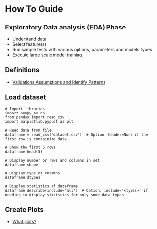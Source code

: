 # How To Guide

## Exploratory Data analysis (EDA) Phase

* Understand data
* Select feature(s)
* Run sample tests with various options, parameters and models types
* Execute large scale model training

## Definitions

* [Validations Assumptions and Identify Patterns](https://www.svds.com/value-exploratory-data-analysis/)

## Load dataset

```
# Import libraries
import numpy as np
from pandas import read_csv
import matplotlib.pyplot as plt

# Read data from file
dataframe = read_csv("dataset.csv")  # Option: header=None if the first row is containing data

# Show the first 5 rows
dataframe.head(5)

# Display number or rows and columns in set
dataframe.shape

# Display type of columns
dataframe.dtypes

# Display statistics of dataframe
dataframe.describe(include='all')  # Option: include='<types>' if needing to display statistics for only some data types

```

## Create Plots

* [What plots?](https://towardsdatascience.com/what-plot-why-this-plot-and-why-not-9508a0cb35ea)
